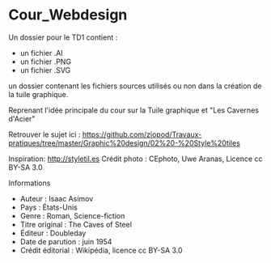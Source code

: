 # Cour_Webdesign

Un dossier pour le TD1 contient :
  - un fichier .AI
  - un fichier .PNG
  - un fichier .SVG
  
un dossier contenant les fichiers sources utilisés ou non dans la création de la tuile graphique.
  
Reprenant l'idée principale du cour sur la Tuile graphique et "Les Cavernes d'Acier"

Retrouver le sujet ici : https://github.com/ziopod/Travaux-pratiques/tree/master/Graphic%20design/02%20-%20Style%20tiles

Inspiration: http://styletil.es
Crédit photo : CEphoto, Uwe Aranas, Licence cc BY-SA 3.0

Informations

  - Auteur : Isaac Asimov
  - Pays : États-Unis
  - Genre : Roman, Science-fiction
  - Titre original : The Caves of Steel
  - Éditeur : Doubleday
  - Date de parution : juin 1954
  - Crédit éditorial : Wikipédia, licence cc BY-SA 3.0
